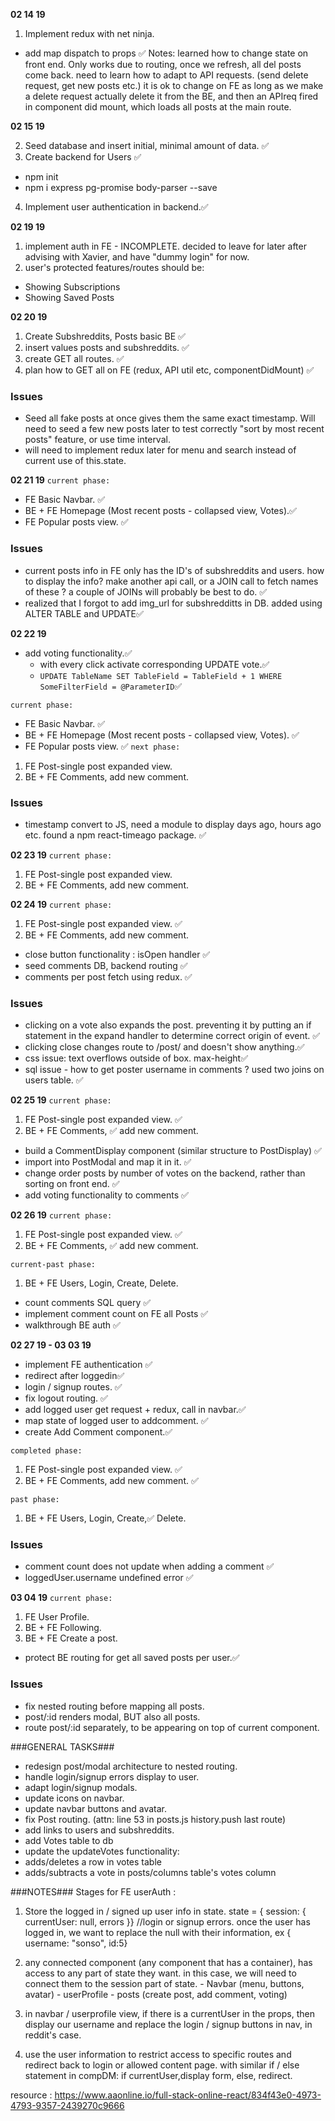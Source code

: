 **02 14 19**

1. Implement redux with net ninja.
  - add map dispatch to props ✅
  Notes:
  learned how to change state on front end. Only works due to routing, once we refresh, all del posts come back.
  need to learn how to adapt to API requests.
  (send delete request, get new posts etc.)
  it is ok to change on FE as long as we make a delete request actually delete it from the BE,
  and then an APIreq fired in component did mount, which loads all posts at the main route.

**02 15 19**

2. Seed database and insert initial, minimal amount of data. ✅
3. Create backend for Users ✅
  - npm init
  - npm i express pg-promise body-parser --save
4. Implement user authentication in backend.✅


**02 19 19**
1. implement auth in FE - INCOMPLETE. decided to leave for later after advising with Xavier,  and have "dummy login" for now.
2. user's protected features/routes should be:
  - Showing Subscriptions
  - Showing Saved Posts

**02 20 19**

1. Create Subshreddits, Posts basic BE ✅
2. insert values posts and subshreddits. ✅
3. create GET all routes. ✅
4. plan how to GET all on FE (redux, API util etc, componentDidMount) ✅


### Issues ###
- Seed all fake posts at once gives them the same exact timestamp. Will need to seed a few new posts later to test correctly "sort by most recent posts" feature, or use time interval.
- will need to implement redux later for menu and search instead of current use of this.state.

**02 21 19**
`current phase:`
  - FE Basic Navbar. ✅
  - BE + FE Homepage (Most recent posts - collapsed view, Votes).✅
  - FE Popular posts view. ✅

### Issues ###
- current posts info in FE only has the ID's of subshreddits and users. how to display the info? make another api call, or a JOIN call to fetch names of these ? a couple of JOINs will probably be best to do. ✅
- realized that I forgot to add img_url for subshredditts in DB. added using ALTER TABLE and UPDATE✅

**02 22 19**
- add voting functionality.✅
  - with every click activate corresponding UPDATE vote.✅
  - `UPDATE TableName SET TableField = TableField + 1 WHERE SomeFilterField = @ParameterID`✅

`current phase:`
  - FE Basic Navbar. ✅
  - BE + FE Homepage (Most recent posts - collapsed view, Votes). ✅
  - FE Popular posts view. ✅
`next phase:`
  1. FE Post-single post expanded view.
  2. BE + FE Comments, add new comment.
### Issues ###
  - timestamp convert to JS, need a module to display days ago, hours ago etc. found a npm react-timeago package. ✅

**02 23 19**
`current phase:`
1. FE Post-single post expanded view.
2. BE + FE Comments, add new comment.

**02 24 19**
`current phase:`
1. FE Post-single post expanded view. ✅
2. BE + FE Comments, add new comment.

- close button functionality : isOpen handler ✅
- seed comments DB, backend routing ✅
- comments per post fetch using redux. ✅

### Issues ###
- clicking on a vote also expands the post. preventing it
by putting an if statement in the expand handler to determine correct origin of event. ✅
- clicking close changes route to /post/ and doesn't show anything.✅
- css issue: text overflows outside of box. max-height✅
- sql issue - how to get poster username in comments ? used two joins on users table. ✅

**02 25 19**
`current phase:`
1. FE Post-single post expanded view. ✅
2. BE + FE Comments, ✅ add new comment.

- build a CommentDisplay component (similar structure to PostDisplay) ✅
- import into PostModal and map it in it. ✅
- change order posts by number of votes on the backend, rather than sorting on front end. ✅
- add voting functionality to comments ✅

**02 26 19**
`current phase:`
1. FE Post-single post expanded view. ✅
2. BE + FE Comments, ✅ add new comment.

`current-past phase:`
1. BE + FE Users, Login, Create, Delete.

- count comments SQL query ✅
- implement comment count on FE all Posts ✅
- walkthrough BE auth ✅

**02 27 19 - 03 03 19**
- implement FE authentication ✅
- redirect after loggedin✅
- login / signup routes. ✅
- fix logout routing. ✅
- add logged user get request + redux, call in navbar.✅
- map state of logged user to addcomment. ✅
- create Add Comment component.✅

`completed phase:`
1. FE Post-single post expanded view. ✅
2. BE + FE Comments,  add new comment. ✅

`past phase:`
1. BE + FE Users, Login, Create,✅ Delete.

### Issues ###
- comment count does not update when adding a comment ✅
- loggedUser.username undefined error ✅

**03 04 19**
`current phase:`
1. FE User Profile.
2. BE + FE Following.
3. BE + FE Create a post.

- protect BE routing for get all saved posts per user.✅

### Issues ###
- fix nested routing
before mapping all posts.
- post/:id renders modal,
BUT also all posts.
- route post/:id separately,
  to be appearing on top of current component. 

###GENERAL TASKS###
- redesign post/modal architecture to nested routing.
- handle login/signup errors display to user.
- adapt login/signup modals.
- update icons on navbar.
- update navbar buttons and avatar.
- fix Post routing.
(attn: line 53 in posts.js history.push last route)
- add links to users and subshreddits.
- add Votes table to db
- update the updateVotes functionality:
 - adds/deletes a row in votes table
 - adds/subtracts a vote in posts/columns table's votes column



###NOTES###
Stages for FE userAuth :
1. Store the logged in / signed up  user info in state.
  state = { session: { currentUser: null,
                        errors }} //login or signup errors.
    once the user has logged in, we want to replace the null with their information, ex { username: "sonso", id:5}

  2. any connected component (any component that has a container), has access to any part of state they want.
  in this case, we will need to connect them to the session part of state.
    - Navbar (menu, buttons, avatar)
    - userProfile
    - posts (create post, add comment, voting)

  3. in navbar / userprofile view, if there is a currentUser in the props, then display our username and replace the login / signup buttons in nav, in reddit's case.

  4. use the user information to restrict access to specific routes and redirect back to login or allowed content page. with similar if / else statement in compDM: if currentUser,display form, else, redirect.

  resource :
  https://www.aaonline.io/full-stack-online-react/834f43e0-4973-4793-9357-2439270c9666
